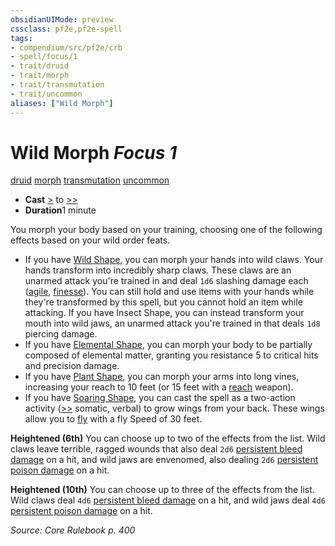 ```yaml
---
obsidianUIMode: preview
cssclass: pf2e,pf2e-spell
tags:
- compendium/src/pf2e/crb
- spell/focus/1
- trait/druid
- trait/morph
- trait/transmutation
- trait/uncommon
aliases: ["Wild Morph"]
---
```

# Wild Morph *Focus 1*   
[druid](../../Rules/traits/druid.md)  [morph](../../Rules/traits/morph.md)  [transmutation](../../Rules/traits/transmutation.md)  [uncommon](../../Rules/traits/uncommon.md)  

- **Cast** [>](../../Rules/core-rulebook/chapter-9-playing-the-game.md#Actions "Single Action") to [>>](../../Rules/core-rulebook/chapter-9-playing-the-game.md#Actions "Two-Action") 
- **Duration**1 minute

You morph your body based on your training, choosing one of the following effects based on your wild order feats.

- If you have [Wild Shape](../feats/wild-shape.md), you can morph your hands into wild claws. Your hands transform into incredibly sharp claws. These claws are an unarmed attack you're trained in and deal `1d6` slashing damage each ([agile](../../Rules/traits/agile.md), [finesse](../../Rules/traits/finesse.md)). You can still hold and use items with your hands while they're transformed by this spell, but you cannot hold an item while attacking. If you have Insect Shape, you can instead transform your mouth into wild jaws, an unarmed attack you're trained in that deals `1d8` piercing damage.
- If you have [Elemental Shape](../feats/elemental-shape.md), you can morph your body to be partially composed of elemental matter, granting you resistance 5 to critical hits and precision damage.
- If you have [Plant Shape](../feats/plant-shape.md), you can morph your arms into long vines, increasing your reach to 10 feet (or 15 feet with a [reach](../../Rules/traits/reach.md) weapon).
- If you have [Soaring Shape](../feats/soaring-shape.md), you can cast the spell as a two-action activity ([>>](../../Rules/core-rulebook/chapter-9-playing-the-game.md#Actions "Two-Action") somatic, verbal) to grow wings from your back. These wings allow you to [fly](../../Rules/actions/fly.md) with a fly Speed of 30 feet.

**Heightened (6th)** You can choose up to two of the effects from the list. Wild claws leave terrible, ragged wounds that also deal `2d6` [persistent bleed damage](../../Rules/conditions.md#Persistent%20Damage) on a hit, and wild jaws are envenomed, also dealing `2d6` [persistent poison damage](../../Rules/conditions.md#Persistent%20Damage) on a hit.

**Heightened (10th)** You can choose up to three of the effects from the list. Wild claws deal `4d6` [persistent bleed damage](../../Rules/conditions.md#Persistent%20Damage) on a hit, and wild jaws deal `4d6` [persistent poison damage](../../Rules/conditions.md#Persistent%20Damage) on a hit.

*Source: Core Rulebook p. 400*